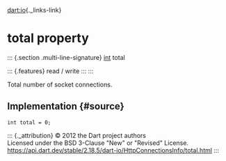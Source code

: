 [dart:io](../../dart-io/dart-io-library){._links-link}

total property
==============

::: {.section .multi-line-signature}
[int](../../dart-core/int-class) total

::: {.features}
read / write
:::
:::

Total number of socket connections.

Implementation {#source}
--------------

``` {.language-dart data-language="dart"}
int total = 0;
```

::: {._attribution}
© 2012 the Dart project authors\
Licensed under the BSD 3-Clause \"New\" or \"Revised\" License.\
<https://api.dart.dev/stable/2.18.5/dart-io/HttpConnectionsInfo/total.html>
:::
